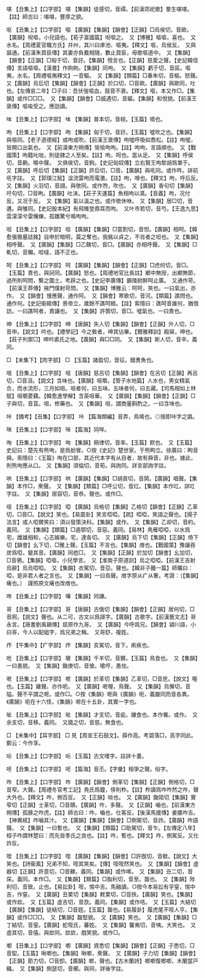 <!-- { "loadSidebar": true } -->
啿	【丑集上】【口字部】	啿	【集韻】徒感切，音禫。【前漢郊祀歌】羣生啿啿。【註】師古曰：啿啿，豐厚之貌。

呕	【丑集上】【口字部】	嘔	【廣韻】【集韻】【韻會】【正韻】□烏侯切，音歐。【廣韻】唲嘔，小兒語也。【荀子富國篇】唲嘔之。　又【博雅】嘔嘔，喜也。　又水名。【周禮夏官職方氏】幷州，其川曰虖池、嘔夷。【釋文】嘔，烏侯反。　又與謳通。【前漢朱買臣傳】其妻亦負戴相隨，數止買臣，毋歌嘔道中。　又【集韻】【韻會】【正韻】□匈于切，音訏。【集韻】悅言也。【正韻】慈愛之聲。【史記韓信傳】言語嘔嘔。【漢書】作姁姁。【集韻】同呴。　又【集韻】虧于切，音區。嘔夷，水名。【周禮嘔夷釋文】一音驅。　又【集韻】【類篇】□春朱切，音樞。怒聲。　又【廣韻】烏后切【集韻】【韻會】【正韻】於口切，□音歐。【廣韻】與歐同，吐也。【左傳哀二年】□子曰：吾伏弢嘔血，鼓音不衰。【釋文】嘔，本又作□。【集韻】或作□□□。　又【集韻】【韻會】□威遇切，音嫗。【集韻】和悅貌。【前漢王褒傳】嘔喩受之。應劭讀。

呠	【丑集上】【口字部】	呠	【集韻】普本切，音翉。【玉篇】噴也。

呴	【丑集上】【口字部】	呴	【集韻】匈于切，音訏。【玉篇】噓吹之也。【集韻】與嘔同。【老子道德經】或呴或吹。【前漢王褒傳】呴噓呼吸如喬松。【註】呴噓，皆開口出氣也。　又【前漢東方朔傳】愉愉呴呴。【註】呴呴，言語順也。　又【戰國策】呴籍叱咄，則徒隷之人至矣。【註】呴，呵也。當从足。　又【集韻】呼侯切，音齁。喉中聲。　又俱侯切，音鉤。【史記匈奴傳】立右賢王呴犂胡爲單于。　又【廣韻】呼后切【集韻】【正韻】許后切，□音。【廣韻】與吼同。或作吽。詳前吼字註。　又【郭璞江賦】湓流雷呴而電激。【註】呴，嘷也。【釋文】呴，呼后反。　又【集韻】火羽切，音詡。與欨同。或作喣，吹也。　又【廣韻】香句切【集韻】吁句切，□音昫。【廣韻】吐沫。【莊子天運篇】魚相呴以濕。【音義】呴，况付反。又况于反。　又【集韻】氣以溫之也。或作欨休咻。　又【集韻】居□切，音遘。與雊同。【史記殷本紀】有飛雉登鼎耳而呴。　又叶市若切，音芍。【王逸九思】雲濛濛兮雷儵爍，孤雛驚兮鳴呴呴。

呾	【丑集上】【口字部】	呾	【廣韻】【集韻】□當割切，音怛。【廣韻】相呵。【韓愈張徹墓誌銘】自申於暗明，莫之奪也。我銘以貞之，不肖者之呾也。　又【集韻】相呼聲。　又【廣韻】【集韻】□乙鎋切，音□。【廣韻】亦相呼聲。　又【集韻】□軋切，音獺。呾噠，語不正也。

呵	【丑集上】【口字部】	呵	【廣韻】【集韻】【韻會】【正韻】□虎何切，音□。【玉篇】責也，與訶同。【廣韻】怒也。【周禮地官比長註】鄕中無授，出鄕無節，過所則呵問，繫之圜土，考辟之也。【史記李廣傳】霸陵尉醉呵止廣。　又通作苛。【前漢王莽傳】掖門僕射苛問。　又【集韻】博雅云：呵呵，笑也。一曰氣出，亦作。　又【韻會】慢應聲，通作阿。　又【韻會】寒歌切，音河。【類篇】譙問也。通作何。【史記衞綰傳】景帝立，歲餘不譙呵綰。【註】索隱曰：譙呵音誰何，猶借訪。一曰譙呵者，責讓也。　又【集韻】許箇切，音□。噓氣也。一曰責也。

呻	【丑集上】【口字部】	呻	【唐韻】失人切【集韻】【韻會】【正韻】升人切，□音申。【說文】吟也。【禮學記】今之敎者，呻其佔畢。【爾雅釋訓】殿屎，呻也。【莊子列禦□】呻吟裘氏之地。【廣韻】與□□同。　又【集韻】斯人切，音辛。義同。

□	【未集下】【肉字部】	□	【玉篇】諸盈切，音征。醋煑魚也。

咀	【丑集上】【口字部】	咀	【唐韻】慈呂切【集韻】【韻會】在呂切【正韻】再呂切，□音沮。【說文】含味也。【廣韻】咀嚼。【管子水地篇】人水也，男女精氣合，而水流形，三月如咀。咀者何，曰五味。五味者何，曰五藏。【司馬相如上林賦】咀嚼菱藕。【韓愈進學解】含英咀華。　又【廣韻】【集韻】【韻會】【正韻】□子與切，音苴。咀，修藥也。　又【集韻】咀，謂商量斟酌之。一曰含味也。

咔	【備考】【丑集】【口字部】	咔	【篇海類編】音弄，鳥鳴也。◎按即咔字之譌。

咪	【丑集上】【口字部】	咪	【篇海】同咩。

咰	【丑集上】【口字部】	咰	【集韻】朔律切，音率。【玉篇】飮也。　又【玉篇】史記曰：楚先有熊咰，是爲蚡冒。○按《史記》楚世家。于熊眗立。徐廣曰：眗音舜。索隱曰：《玉篇》咰在口部，其近代本字有从目者，故有舜音，非也。據此，則熊咰應从口。　又【集韻】須倫切，音荀。與詢同。詳言部詢字註。

哄	【丑集上】【口字部】	哄	【廣韻】【集韻】□胡貢切，音鬨。【廣韻】唱聲。【集韻】本作□，衆聲。　又【集韻】【類篇】□呼公切，音灴。【集韻】本作叿。詳叿字註。　又【集韻】居容切，音恭。聲也。或作□。

哑	【丑集上】【口字部】	啞	【廣韻】烏格切【集韻】乙格切【韻會】【正韻】乙革切，□音□。【說文】笑也。【易震卦】笑言啞啞。【疏】啞啞，笑語之聲也。【揚子法言】或人啞爾笑曰：須以發策決科。【集韻】或作。　又【集韻】乙却切，音約。義同。　又【集韻】【類篇】□遏鄂切，音惡。義同。【易林】鳧雁啞啞，以水爲宅，雌雄相和，心志娛樂。宅，達各切。　又【廣韻】烏下切【集韻】【正韻】倚下切【韻會】幺下切，□雅上聲。【玉篇】不言也。【集韻】瘖也。【戰國策】豫讓吞炭爲啞，變其音。【廣韻】同瘂□。　又【集韻】【正韻】於加切【韻會】幺加切，□音鴉。【集韻】啞嘔，小兒學言。　又【淮南子原道訓】烏之啞啞。【前漢王吉射烏辭】烏烏啞啞。　又【集韻】衣駕切，音亞。聲也。【韓非子難一篇】師曠曰：啞，是非君人者之言也。　又【集韻】一曰鳥聲。瘖字原从疒从奢。考證：〔【集韻】瘏也。〕　謹照原文瘏也改瘖也。 

哗	【丑集上】【口字部】	嘩	【集韻】同譁。

哥	【丑集上】【口字部】	哥	【唐韻】古俄切【集韻】【韻會】【正韻】居何切，□音牁。【說文】聲也。从二可，古文以爲謌字。【廣韻】古歌字。【前漢藝文志】哥永言。【唐書劉禹錫傳】屈原作九哥。　又【廣韻】今呼爲兄。【韻會】潁川語，小曰哥，今人以配姐字，爲兄弟之稱。　又哥舒，複姓。

疜	【午集中】【疒字部】	疜	【集韻】亥駕切，音下。痢疾也。

呛	【丑集上】【口字部】	嗆	【集韻】千羊切，音鏘。【玉篇】鳥食也。　又【集韻】一曰愚貌。　又【集韻】鋤庚切，音傖。嗆哼，愚怯。

呝	【丑集上】【口字部】	呝	【廣韻】於革切【集韻】乙革切，□音戹。【說文】喔也。【玉篇】雞聲。亦作呃。　又【廣韻】呝喔，鳥聲。　又【集韻】烏懈切，音隘。聲不平謂之呝。或作□。○按《集韻》呝與《廣韻》呃，義雖同而音各異。《廣韻》呃在十六怪，《集韻》呝在十五卦，其實一字也。

呲	【丑集上】【口字部】	呲	【集韻】才支切，音疵。嫌食也。本作飺。或作。　又余支切，音移。義同。　又牆之切，音慈。無食也。

□	【未集中】【耳字部】	□	見【周宣王石鼓文】。薛作高。考碧落□，高字同此。鄭云：今作享。

呩	【丑集上】【口字部】	呩	【玉篇】古文嗜字。註詳十畫。

呸	【丑集上】【口字部】	呸	【篇海】音丕。【字彙】相爭之聲。俗字。

咋	【丑集上】【口字部】	咋	【廣韻】【韻會】側革切【集韻】【正韻】側格切，□音窄。大聲。【周禮冬官考工記】鳧氏爲鐘，侈則柞。【註】柞讀爲咋咋然之咋，聲大外也。【釋文】咋，側百反。　又【正韻】啖也。　又【廣韻】鋤陌切【集韻】實窄切【正韻】士革切，□音賾。【廣韻】咋，多聲。　又【正韻】嚙也。【前漢東方朔傳】孤豚之咋虎。【註】師古曰：咋，嚙也，仕客反。【後漢馬援傳】姜腇咋舌。【神異經】咋嚙其汁。　又【廣韻】【集韻】【韻會】□側駕切，音詐。【廣韻】咋語聲。　又【集韻】一曰暫也。　又【集韻】【類篇】□助駕切，音乍。【左傳定八年】桓子咋謂林楚曰：而先皆季氏之良也。【註】咋，暫也。【釋文】咋，側駕反。又仕詐反。

咥	【丑集上】【口字部】	咥	【廣韻】【集韻】【韻會】□許旣切，音欷。【說文】大笑也。【詩衞風】兄弟不知，咥其笑矣。【傳】咥咥然笑也。　又【集韻】【韻會】虛器切【正韻】許意切，□音齂。義同。【集韻】或作唏。　又【集韻】丑二切，音杘。義同。本作□。　又【集韻】【類篇】□脂利切，音至。齧也。　又【集韻】陟利切，音致。止也。【易訟卦】咥，惕中吉。馬融讀。○按今本易訟有孚窒，惕中吉，作窒。　又【廣韻】丑栗切【集韻】敕栗切，□音抶。【廣韻】笑也。【集韻】或作欪。　又【玉篇】虛吉切，音欯。義同。【集韻】或作咭。　又【玉篇】大結切【廣韻】【集韻】徒結切，□音姪。【玉篇】齧也。【易履卦】履虎尾不咥人亨。【集韻】或作□□□。　又【集韻】齧堅貌。　又【廣韻】笑也。　又【廣韻】【集韻】□丁結切，音窒。【廣韻】蛇咥氏，蕃姓。　又【集韻】馨夷切，音咦。大笑也。　又虛其切，音僖。與欪同。欪欪，戲笑貌。或作□。

喞	【丑集上】【口字部】	喞	【廣韻】資悉切【集韻】【韻會】【正韻】子悉切，□音堲。【玉篇】啾喞也。【集韻】啾喞，衆聲。　又【廣韻】子力切【集韻】【韻會】【正韻】節力切，□音卽。【廣韻】喞，聲也。【古木蘭詩】喞喞復喞喞，木蘭當戸織。　又【集韻】側瑟切，音櫛。與同，詳後字註。

